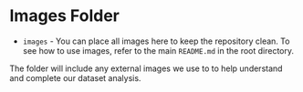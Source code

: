 # Images Folder

- `images` - You can place all images here to keep the repository clean. To see how to use images, refer to the main `README.md` in the root directory.

The folder will include any external images we use to to help understand and complete our dataset analysis.
